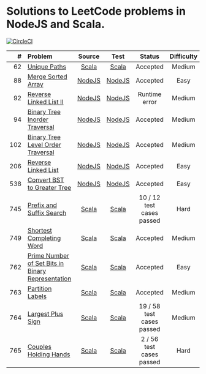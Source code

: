 # Solutions to LeetCode problems in NodeJS and Scala.

[![CircleCI](https://circleci.com/gh/aa8y/book-ctci/tree/master.svg?style=shield&circle-token=7012e3ab725c94f866647778ab0bd7be465ccdd0)](https://circleci.com/gh/aa8y/book-ctci/tree/master)

| #    | Problem  |  Source  |  Test  |  Status  |  Difficulty  |
|-----:|:---------|:--------:|:------:|:--------:|:------------:|
| 62   | [Unique Paths](https://leetcode.com/problems/unique-paths/description/) | [Scala](https://github.com/aa8y/leetcode/blob/master/scala/src/main/scala/co/aa8y/leetcode/UniquePaths.scala) | [Scala](https://github.com/aa8y/leetcode/blob/master/scala/src/test/scala/co/aa8y/leetcode/UniquePathsSpec.scala) | Accepted | Medium |
| 88   | [Merge Sorted Array](https://leetcode.com/problems/merge-sorted-array/description/) | [NodeJS](https://github.com/aa8y/leetcode/blob/master/node/src/main/mergeSortedArray.js) | [NodeJS](https://github.com/aa8y/leetcode/blob/master/node/src/test/mergeSortedArrayTest.js) | Accepted | Easy |
| 92   | [Reverse Linked List II](https://leetcode.com/problems/reverse-linked-list-ii/description/) | [NodeJS](https://github.com/aa8y/leetcode/blob/master/node/src/main/reverseLinkedList2.js) | [NodeJS](https://github.com/aa8y/leetcode/blob/master/node/src/test/reverseLinkedList2Test.js) | Runtime error | Medium |
| 94   | [Binary Tree Inorder Traversal](https://leetcode.com/problems/binary-tree-inorder-traversal/description/) | [NodeJS](https://github.com/aa8y/leetcode/blob/master/node/src/main/binaryTreeInOrderTraversal.js) | [NodeJS](https://github.com/aa8y/leetcode/blob/master/node/src/test/binaryTreeInOrderTraversalTest.js) | Accepted | Medium |
| 102  | [Binary Tree Level Order Traversal](https://leetcode.com/problems/binary-tree-level-order-traversal/description/) | [NodeJS](https://github.com/aa8y/leetcode/blob/master/node/src/main/binaryTreeLevelOrderTraversal.js) | [NodeJS](https://github.com/aa8y/leetcode/blob/master/node/src/test/binaryTreeLevelOrderTraversalTest.js) | Accepted | Medium |
| 206  | [Reverse Linked List](https://leetcode.com/problems/reverse-linked-list/description/) | [NodeJS](https://github.com/aa8y/leetcode/blob/master/node/src/main/reverseLinkedList.js) | [NodeJS](https://github.com/aa8y/leetcode/blob/master/node/src/test/reverseLinkedListTest.js) | Accepted | Easy |
| 538  | [Convert BST to Greater Tree](https://leetcode.com/problems/convert-bst-to-greater-tree/description/) | [NodeJS](https://github.com/aa8y/leetcode/blob/master/node/src/main/bstToGreaterTree.js) | [NodeJS](https://github.com/aa8y/leetcode/blob/master/node/src/test/bstToGreaterTreeTest.js) | Accepted | Easy |
| 745  | [Prefix and Suffix Search](https://leetcode.com/problems/prefix-and-suffix-search/description/) | [Scala](https://github.com/aa8y/leetcode/blob/master/scala/src/main/scala/co/aa8y/leetcode/PrefixAndSuffixSearch.scala) | [Scala](https://github.com/aa8y/leetcode/blob/master/scala/src/test/scala/co/aa8y/leetcode/PrefixAndSuffixSearchSpec.scala) | 10 / 12 test cases passed | Hard |
| 749  | [Shortest Completing Word](https://leetcode.com/problems/shortest-completing-word/description/) | [Scala](https://github.com/aa8y/leetcode/blob/master/scala/src/main/scala/co/aa8y/leetcode/ShortestCompletingWord.scala) | [Scala](https://github.com/aa8y/leetcode/blob/master/scala/src/test/scala/co/aa8y/leetcode/ShortestCompletingWordSpec.scala) | Accepted | Medium |
| 762  | [Prime Number of Set Bits in Binary Representation](https://leetcode.com/contest/weekly-contest-67/problems/prime-number-of-set-bits-in-binary-representation/) | [Scala](https://github.com/aa8y/leetcode/blob/master/scala/src/main/scala/co/aa8y/leetcode/PrimeNumberOfSetBitsInBinaryRepresentation.scala) | [Scala](https://github.com/aa8y/leetcode/blob/master/scala/src/test/scala/co/aa8y/leetcode/PrimeNumberOfSetBitsInBinaryRepresentationSpec.scala) | Accepted | Easy |
| 763  | [Partition Labels](https://leetcode.com/contest/weekly-contest-67/problems/partition-labels/) | [Scala](https://github.com/aa8y/leetcode/blob/master/scala/src/main/scala/co/aa8y/leetcode/PartitionLabels.scala) | [Scala](https://github.com/aa8y/leetcode/blob/master/scala/src/test/scala/co/aa8y/leetcode/PartitionLabelsSpec.scala) | Accepted | Medium |
| 764  | [Largest Plus Sign](https://leetcode.com/contest/weekly-contest-67/problems/largest-plus-sign/) | [Scala](https://github.com/aa8y/leetcode/blob/master/scala/src/main/scala/co/aa8y/leetcode/LargestPlusSign.scala) | [Scala](https://github.com/aa8y/leetcode/blob/master/scala/src/test/scala/co/aa8y/leetcode/LargestPlusSignSpec.scala) | 19 / 58 test cases passed | Medium |
| 765  | [Couples Holding Hands](https://leetcode.com/contest/weekly-contest-67/problems/couples-holding-hands/) | [Scala](https://github.com/aa8y/leetcode/blob/master/scala/src/main/scala/co/aa8y/leetcode/CouplesHoldingHands.scala) | [Scala](https://github.com/aa8y/leetcode/blob/master/scala/src/test/scala/co/aa8y/leetcode/CouplesHoldingHandsSpec.scala) | 2 / 56 test cases passed | Hard |
